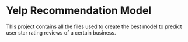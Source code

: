 # Yelp Recommendation Model
This project contains all the files used to create the best model to predict user star rating reviews of a certain business.
